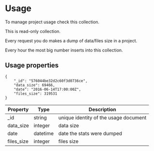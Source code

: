 # Usage

To manage project usage check this collection. 

This is read-only collection.

Every request you do makes a dump of data/files size in a project. 

Every hour the most big number inserts into this collection.

## Usage properties

	{
	    "_id": "576044be32d2c60f3d0736ce",
	    "data_size": 69466,
	    "date": "2016-06-14T17:00:00Z",
	    "files_size": 319531
	}


Property      | Type          | Description
--------------|---------------|-------------
\_id          | string        | unique identity of the usage document
data\_size    | integer       | data size
date          | datetime      | date the stats were dumped
files\_size   | integer       | files size

